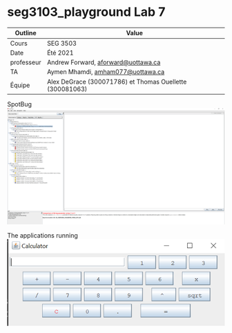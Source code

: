 # seg3103_playground Lab 7

| Outline | Value |
| --- | --- |
| Cours | SEG 3503 |
| Date | Été 2021 |
| professeur | Andrew Forward, aforward@uottawa.ca |
| TA | Aymen Mhamdi, amham077@uottawa.ca |
| Équipe | Alex DeGrace (300071786) et Thomas Ouellette (300081063) |


SpotBug
![SpotBug](screenshots/SpotBugs.PNG)

The applications running
![App](screenshots/app.PNG)